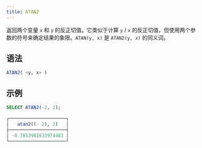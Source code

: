 ```yaml
---
title: ATAN2
---
```


返回两个变量 `x` 和 `y` 的反正切值。它类似于计算 `y` / `x` 的反正切值，但使用两个参数的符号来确定结果的象限。`ATAN(y, x)` 是 `ATAN2(y, x)` 的同义词。

## 语法

```sql
ATAN2( <y, x> )
```

## 示例

```sql
SELECT ATAN2(-2, 2);

┌─────────────────────┐
│   atan2((- 2), 2)   │
├─────────────────────┤
│ -0.7853981633974483 │
└─────────────────────┘
```